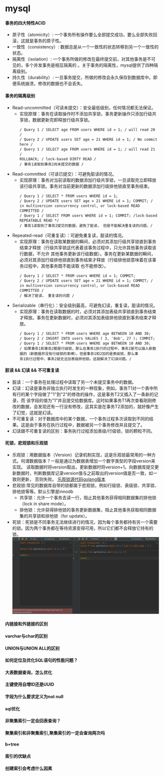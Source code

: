 # mysql
#### 事务的四大特性ACID
- 原子性（atomicity）: 一个事务所有操作要么全部提交成功，要么全部失败回滚，这就是事务的原子性。  
- 一致性（consistency）: 数据总是从一个一致性的状态转移到另一个一致性的状态。
- 隔离性（isolation）: 一个事务所做的修改在最终提交前，对其他事务是不可见的，多个并发事务是相互隔离的 。关于事务的隔离性，mysql提供了四种隔离级别。
- 持久性（durability）: 一旦事务提交，所做的修改会永久保存到数据库中。即便系统崩溃，修改的数据也不会丢失。
#### 事务的隔离级别
- Read-uncommitted（可读未提交）：安全最低级别，任何情况都无法保证。
  - 实现原理：事务在读取操作时不添加共享锁，事务更新操作只添加行级共享锁，数据更新完即释放行级共享锁。
    ```mysql
    / Query 1 / SELECT age FROM users WHERE id = 1; / will read 20 /
    / Query 2 / UPDATE users SET age = 21 WHERE id = 1; / No commit here /
    / Query 1 / SELECT age FROM users WHERE id = 1; / will read 21 /
    ROLLBACK; / lock-based DIRTY READ /
    / 事务1读取到事务2尚未提交的数据 /
    ```
- Read-committed（可读已提交）：可避免脏读的情况。
  - 实现原理：事务对当前读取的数据添加行级共享锁，一旦读取完立即释放该行级共享锁。事务对当前更新的数据添加行级排他锁直至事务结束。
    ```mysql
    / Query 1 / SELECT * FROM users WHERE id = 1;
    / Query 2 / UPDATE users SET age = 21 WHERE id = 1; COMMIT; / in multiversion concurrency control, or lock-based READ COMMITTED /
    / Query 1 / SELECT FROM users WHERE id = 1; COMMIT; /lock-based REPEATABLE READ */
    / 事务1读取到了事务2提交的数据，避免了脏读， 但是不能解决重复读的问题。/
    ```
- Repeated-read（可重复读）：可避免重复读，脏读的情况。
  - 实现原理：事务在读取某数据的瞬间，必须对其添加行级共享锁直到事务结束才释放（行级共享锁这代表着该事务过程中，只允许其他事务读取该行数据，不允许
    其他事务更新该行级数据）。事务在更新某数据的瞬间，必须对其添加行级排他锁直到事务结束才释放（行级排他锁意味着在该事务过程中，其他事务既不能读取
    也不能修改）。
    ```mysql
    / Query 1 / SELECT * FROM users WHERE id = 1; COMMIT;
    / Query 2 / UPDATE users SET age = 21 WHERE id = 1; COMMIT; / in multiversion concurrency control, or lock-based READ COMMITTED /
    / 解决了脏读， 重复读的问题 /
    ```
- Serializable（串行化）：安全级别最高，可避免幻读，重复读，脏读的情况。
  - 实现原理：事务在读取数据的时，必须对其添加表级共享锁直到事务结束才释放。事务在更新数据时，必须对其添加表级排他锁直到事务结束才释放。
    ```mysql
    / Query 1 / SELECT * FROM users WHERE age BETWEEN 10 AND 30;
    / Query 2 / INSERT INTO users VALUES ( 3, 'Bob', 27 ); COMMIT;
    / Query 1 / SELECT * FROM users WHERE age BETWEEN 10 AND 30;
    / 如果事务1和事务2都是行级锁，那么在事务1执行的过程中，事务2是可以插入新数据的（新数据并没有行级锁的束缚）。但是事务1和2加的是表级锁，那么事
    务1执行过程中，事务2就无法加表级排他锁。这就解决了幻读问题。/
    ```
#### 脏读 && 幻读 && 不可重复读
- 脏读：一个事务在处理过程中读取了另一个未提交事务中的数据。
- 幻读：幻读是事务非独立执行时发生的一种现象，例如，事务T1对一个表中所有行的某个字段做了"1"到"2"的修改的操作，这是事务T2又插入了一条新的记录，而
该字段的值为"1"并且提交给数据库。这时如果事务T1再次查看刚刚修改的数据，会发现还有一行没有修改，这其实是在事务T2添加的，就好像产生了幻觉，这就是幻读。
- 不可重复读：对于数据库中的某个数据，一个事务过程多次读取到不同的结果。这是由于事务在执行过程中，数据被另一个事务修改并且提交了。
 - 幻读跟不可重复读的区别：事务执行过程添加表级/行级锁，锁的颗粒不同。
#### 死锁，悲观锁和乐观锁
- 乐观锁：用数据版本（Version）记录机制实现，这是乐观锁最常用的一种方式。何谓数据版本？一般是通过为数据表增加一个数字类型的字段version来实现。
读取数据时将version取出，更新数据时将version+1。向数据库提交更新数据时，判断数据库记录version值与之前取出的version值是否一致，如一致则更新， 
  否则失败。
  [乐观锁源代码golang版本](./optimistic/optmistic.go)  
- 悲观锁:常见的数据库自带的锁都属于悲观锁，例如行级锁、表级锁、共享锁、排他锁等等。默认引擎是innodb
  - 共享锁：允许一个事务去读一行，阻止其他事务获得相同数据集的排他锁（lock in share mode）。
  - 排他锁：允许获得排他锁的事务更新数据集，阻止其他事务获取相同数据集的共享锁和排他锁（for update）。
- 死锁：死锁是不同事务无法继续进行的情况，因为每个事务都持有另一个需要的锁。因为两个事务都在等待资源变得可用，所以它们都不会释放它持有的锁。
![一个简单的死锁实例](./statics/deadlock.png)
#### 内链接和外链接的区别

#### varchar与char的区别

#### UNION与UNION ALL的区别

#### 如何定位及优化SQL语句的性能问题？

#### 大表数据查询，怎么优化

#### 主键使用自增ID还是UUID

#### 字段为什么要求定义为not null

#### sql优化

#### 非聚集索引一定会回表查询？

#### 聚集索引和非聚集索引,聚集索引的一定会查询两次吗

#### b+tree

#### 索引的优缺点

#### 创建索引会考虑什么因素